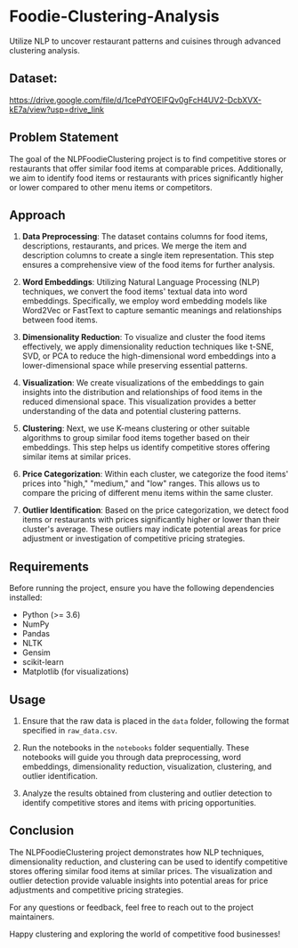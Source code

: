 # Foodie-Clustering-Analysis
Utilize NLP to uncover restaurant patterns and cuisines through advanced clustering analysis.

## Dataset:
https://drive.google.com/file/d/1cePdYOEIFQv0gFcH4UV2-DcbXVX-kE7a/view?usp=drive_link

## Problem Statement

The goal of the NLPFoodieClustering project is to find competitive stores or restaurants that offer similar food items at comparable prices. Additionally, we aim to identify food items or restaurants with prices significantly higher or lower compared to other menu items or competitors.

## Approach

1. **Data Preprocessing**: The dataset contains columns for food items, descriptions, restaurants, and prices. We merge the item and description columns to create a single item representation. This step ensures a comprehensive view of the food items for further analysis.

2. **Word Embeddings**: Utilizing Natural Language Processing (NLP) techniques, we convert the food items' textual data into word embeddings. Specifically, we employ word embedding models like Word2Vec or FastText to capture semantic meanings and relationships between food items.

3. **Dimensionality Reduction**: To visualize and cluster the food items effectively, we apply dimensionality reduction techniques like t-SNE, SVD, or PCA to reduce the high-dimensional word embeddings into a lower-dimensional space while preserving essential patterns.

4. **Visualization**: We create visualizations of the embeddings to gain insights into the distribution and relationships of food items in the reduced dimensional space. This visualization provides a better understanding of the data and potential clustering patterns.

5. **Clustering**: Next, we use K-means clustering or other suitable algorithms to group similar food items together based on their embeddings. This step helps us identify competitive stores offering similar items at similar prices.

6. **Price Categorization**: Within each cluster, we categorize the food items' prices into "high," "medium," and "low" ranges. This allows us to compare the pricing of different menu items within the same cluster.

7. **Outlier Identification**: Based on the price categorization, we detect food items or restaurants with prices significantly higher or lower than their cluster's average. These outliers may indicate potential areas for price adjustment or investigation of competitive pricing strategies.

## Requirements

Before running the project, ensure you have the following dependencies installed:

- Python (>= 3.6)
- NumPy
- Pandas
- NLTK
- Gensim
- scikit-learn
- Matplotlib (for visualizations)

## Usage

1. Ensure that the raw data is placed in the `data` folder, following the format specified in `raw_data.csv`.

2. Run the notebooks in the `notebooks` folder sequentially. These notebooks will guide you through data preprocessing, word embeddings, dimensionality reduction, visualization, clustering, and outlier identification.

3. Analyze the results obtained from clustering and outlier detection to identify competitive stores and items with pricing opportunities.

## Conclusion

The NLPFoodieClustering project demonstrates how NLP techniques, dimensionality reduction, and clustering can be used to identify competitive stores offering similar food items at similar prices. The visualization and outlier detection provide valuable insights into potential areas for price adjustments and competitive pricing strategies.

For any questions or feedback, feel free to reach out to the project maintainers.

Happy clustering and exploring the world of competitive food businesses!
